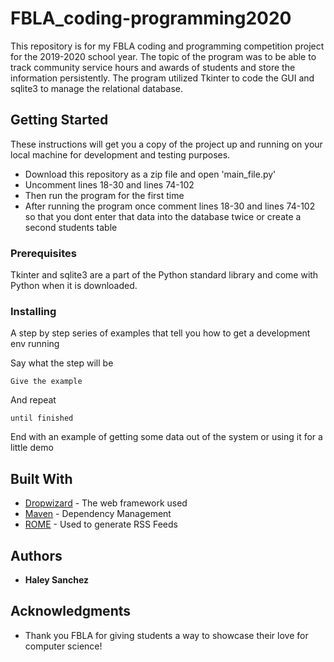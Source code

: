 # FBLA_coding-programming2020

This repository is for my FBLA coding and programming competition project for the 2019-2020 school year. The topic of the program was to be able to track community service hours and awards of students and store the information persistently. The program utilized Tkinter to code the GUI and sqlite3 to manage the relational database. 

## Getting Started

These instructions will get you a copy of the project up and running on your local machine for development and testing purposes. 

* Download this repository as a zip file and open 'main_file.py'
* Uncomment lines 18-30 and lines 74-102
* Then run the program for the first time
*  After running the program once comment lines 18-30 and lines 74-102 so that you dont enter that data into the database twice or create a second students table

### Prerequisites

Tkinter and sqlite3 are a part of the Python standard library and come with Python when it is downloaded.

### Installing

A step by step series of examples that tell you how to get a development env running

Say what the step will be

```
Give the example
```

And repeat

```
until finished
```

End with an example of getting some data out of the system or using it for a little demo

## Built With

* [Dropwizard](http://www.dropwizard.io/1.0.2/docs/) - The web framework used
* [Maven](https://maven.apache.org/) - Dependency Management
* [ROME](https://rometools.github.io/rome/) - Used to generate RSS Feeds

## Authors

* **Haley Sanchez**

## Acknowledgments

* Thank you FBLA for giving students a way to showcase their love for computer science!
